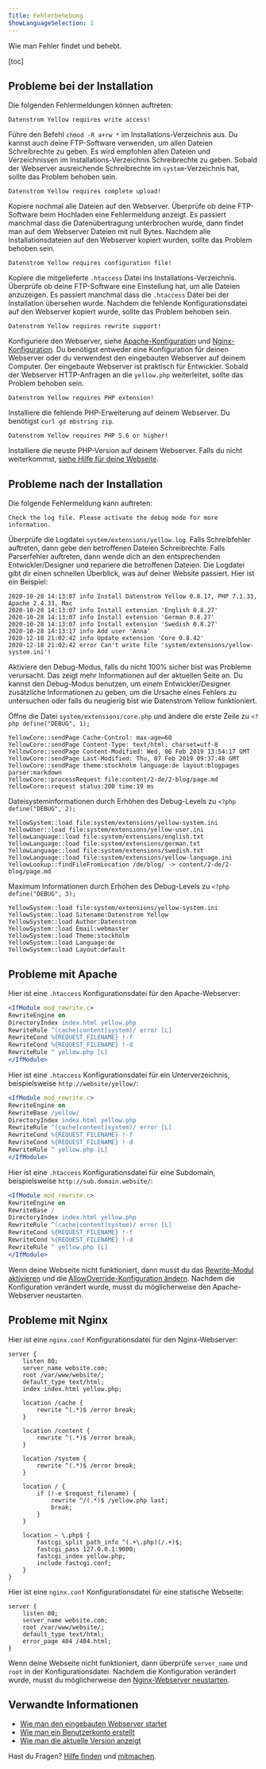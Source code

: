 ```yaml
---
Title: Fehlerbehebung
ShowLanguageSelection: 1
---
```

Wie man Fehler findet und behebt.

[toc]

## Probleme bei der Installation

Die folgenden Fehlermeldungen können auftreten:

```
Datenstrom Yellow requires write access!
```

Führe den Befehl `chmod -R a+rw *` im Installations-Verzeichnis aus. Du kannst auch deine FTP-Software verwenden, um allen Dateien Schreibrechte zu geben. Es wird empfohlen allen Dateien und Verzeichnissen im Installations-Verzeichnis Schreibrechte zu geben. Sobald der Webserver ausreichende Schreibrechte im `system`-Verzeichnis hat, sollte das Problem behoben sein.

```
Datenstrom Yellow requires complete upload!
```

Kopiere nochmal alle Dateien auf den Webserver. Überprüfe ob deine FTP-Software beim Hochladen eine Fehlermeldung anzeigt. Es passiert manchmal dass die Datenübertragung unterbrochen wurde, dann findet man auf dem Webserver Dateien mit null Bytes. Nachdem alle Installationsdateien auf den Webserver kopiert wurden, sollte das Problem behoben sein.

```
Datenstrom Yellow requires configuration file!
```

Kopiere die mitgelieferte `.htaccess` Datei ins Installations-Verzeichnis. Überprüfe ob deine FTP-Software eine Einstellung hat, um alle Dateien anzuzeigen. Es passiert manchmal dass die `.htaccess` Datei bei der Installation übersehen wurde. Nachdem die fehlende Konfigurationsdatei auf den Webserver kopiert wurde, sollte das Problem behoben sein.

```
Datenstrom Yellow requires rewrite support!
```

Konfiguriere den Webserver, siehe [Apache-Konfiguration](#probleme-mit-apache) und [Nginx-Konfiguration](#probleme-mit-nginx). Du benötigst entweder eine Konfiguration für deinen Webserver oder du verwendest den eingebauten Webserver auf deinem Computer. Der eingebaute Webserver ist praktisch für Entwickler. Sobald der Webserver HTTP-Anfragen an die `yellow.php` weiterleitet, sollte das Problem behoben sein.

```
Datenstrom Yellow requires PHP extension!
```

Installiere die fehlende PHP-Erweiterung auf deinem Webserver. Du benötigst `curl gd mbstring zip`.

```
Datenstrom Yellow requires PHP 5.6 or higher!
```

Installiere die neuste PHP-Version auf deinem Webserver. Falls du nicht weiterkommst, [siehe Hilfe für deine Webseite](.).


## Probleme nach der Installation

Die folgende Fehlermeldung kann auftreten: 

```
Check the log file. Please activate the debug mode for more information.
```

Überprüfe die Logdatei `system/extensions/yellow.log`. Falls Schreibfehler auftreten, dann gebe den betroffenen Dateien Schreibrechte. Falls Parserfehler auftreten, dann wende dich an den entsprechenden Entwickler/Designer und repariere die betroffenen Dateien. Die Logdatei gibt dir einen schnellen Überblick, was auf deiner Website passiert. Hier ist ein Beispiel:

```
2020-10-28 14:13:07 info Install Datenstrom Yellow 0.8.17, PHP 7.1.33, Apache 2.4.33, Mac
2020-10-28 14:13:07 info Install extension 'English 0.8.27'
2020-10-28 14:13:07 info Install extension 'German 0.8.27'
2020-10-28 14:13:07 info Install extension 'Swedish 0.8.27'
2020-10-28 14:13:17 info Add user 'Anna'
2020-12-18 21:02:42 info Update extension 'Core 0.8.42'
2020-12-18 21:02:42 error Can't write file 'system/extensions/yellow-system.ini'!
```

Aktiviere den Debug-Modus, falls du nicht 100% sicher bist was Probleme verursacht. Das zeigt mehr Informationen auf der aktuellen Seite an. Du kannst den Debug-Modus benutzen, um einem Entwickler/Designer zusätzliche Informationen zu geben, um die Ursache eines Fehlers zu untersuchen oder falls du neugierig bist wie Datenstrom Yellow funktioniert.

Öffne die Datei `system/extensions/core.php` und ändere die erste Zeile zu `<?php define("DEBUG", 1);`

```
YellowCore::sendPage Cache-Control: max-age=60
YellowCore::sendPage Content-Type: text/html; charset=utf-8
YellowCore::sendPage Content-Modified: Wed, 06 Feb 2019 13:54:17 GMT
YellowCore::sendPage Last-Modified: Thu, 07 Feb 2019 09:37:48 GMT
YellowCore::sendPage theme:stockholm language:de layout:blogpages parser:markdown
YellowCore::processRequest file:content/2-de/2-blog/page.md
YellowCore::request status:200 time:19 ms
```

Dateisysteminformationen durch Erhöhen des Debug-Levels zu `<?php define("DEBUG", 2);`

```
YellowSystem::load file:system/extensions/yellow-system.ini
YellowUser::load file:system/extensions/yellow-user.ini
YellowLanguage::load file:system/extensions/english.txt
YellowLanguage::load file:system/extensions/german.txt
YellowLanguage::load file:system/extensions/swedish.txt
YellowLanguage::load file:system/extensions/yellow-language.ini
YellowLookup::findFileFromLocation /de/blog/ -> content/2-de/2-blog/page.md
```

Maximum Informationen durch Erhöhen des Debug-Levels zu `<?php define("DEBUG", 3);`

```
YellowSystem::load file:system/extensions/yellow-system.ini
YellowSystem::load Sitename:Datenstrom Yellow
YellowSystem::load Author:Datenstrom
YellowSystem::load Email:webmaster
YellowSystem::load Theme:stockholm
YellowSystem::load Language:de
YellowSystem::load Layout:default
```

## Probleme mit Apache

Hier ist eine `.htaccess` Konfigurationsdatei für den Apache-Webserver:

```apache
<IfModule mod_rewrite.c>
RewriteEngine on
DirectoryIndex index.html yellow.php
RewriteRule ^(cache|content|system)/ error [L]
RewriteCond %{REQUEST_FILENAME} !-f
RewriteCond %{REQUEST_FILENAME} !-d
RewriteRule ^ yellow.php [L]
</IfModule>
```

Hier ist eine `.htaccess` Konfigurationsdatei für ein Unterverzeichnis, beispielsweise `http://website/yellow/`:

```apache
<IfModule mod_rewrite.c>
RewriteEngine on
RewriteBase /yellow/
DirectoryIndex index.html yellow.php
RewriteRule ^(cache|content|system)/ error [L]
RewriteCond %{REQUEST_FILENAME} !-f
RewriteCond %{REQUEST_FILENAME} !-d
RewriteRule ^ yellow.php [L]
</IfModule>
```

Hier ist eine `.htaccess` Konfigurationsdatei für eine Subdomain, beispielsweise `http://sub.domain.website/`:

```apache
<IfModule mod_rewrite.c>
RewriteEngine on
RewriteBase /
DirectoryIndex index.html yellow.php
RewriteRule ^(cache|content|system)/ error [L]
RewriteCond %{REQUEST_FILENAME} !-f
RewriteCond %{REQUEST_FILENAME} !-d
RewriteRule ^ yellow.php [L]
</IfModule>
```

Wenn deine Webseite nicht funktioniert, dann musst du das [Rewrite-Modul aktivieren](https://stackoverflow.com/questions/869092/how-to-enable-mod-rewrite-for-apache-2-2) und die [AllowOverride-Konfiguration ändern](https://stackoverflow.com/questions/18740419/how-to-set-allowoverride-all). Nachdem die Konfiguration verändert wurde, musst du möglicherweise den Apache-Webserver neustarten.

## Probleme mit Nginx

Hier ist eine `nginx.conf` Konfigurationsdatei für den Nginx-Webserver:

```nginx
server {
    listen 80;
    server_name website.com;
    root /var/www/website/;
    default_type text/html;
    index index.html yellow.php;

    location /cache {
        rewrite ^(.*)$ /error break;
    }

    location /content {
        rewrite ^(.*)$ /error break;
    }

    location /system {
        rewrite ^(.*)$ /error break;
    }

    location / {
        if (!-e $request_filename) {
            rewrite ^/(.*)$ /yellow.php last;
            break;
        }
    }

    location ~ \.php$ {
        fastcgi_split_path_info ^(.+\.php)(/.+)$;
        fastcgi_pass 127.0.0.1:9000;
        fastcgi_index yellow.php;
        include fastcgi.conf;
    }
}
```

Hier ist eine `nginx.conf` Konfigurationsdatei für eine statische Webseite:

```nginx
server {
    listen 80;
    server_name website.com;
    root /var/www/website/;
    default_type text/html;
    error_page 404 /404.html;
}
```

Wenn deine Webseite nicht funktioniert, dann überprüfe `server_name` und `root` in der Konfigurationsdatei. Nachdem die Konfiguration verändert wurde, musst du möglicherweise den [Nginx-Webserver neustarten](https://stackoverflow.com/questions/21292533/reload-nginx-configuration).

## Verwandte Informationen

* [Wie man den eingebauten Webserver startet](https://github.com/datenstrom/yellow-extensions/tree/master/source/command/README-de.md)
* [Wie man ein Benutzerkonto erstellt](https://github.com/datenstrom/yellow-extensions/tree/master/source/edit/README-de.md)
* [Wie man die aktuelle Version anzeigt](https://github.com/datenstrom/yellow-extensions/tree/master/source/update/README-de.md)

Hast du Fragen? [Hilfe finden](.) und [mitmachen](contributing-guidelines).
